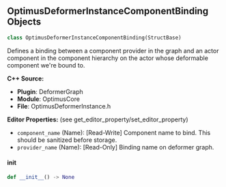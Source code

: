 ## OptimusDeformerInstanceComponentBinding Objects

```python
class OptimusDeformerInstanceComponentBinding(StructBase)
```

Defines a binding between a component provider in the graph and an actor component in the component hierarchy on
the actor whose deformable component we're bound to.

**C++ Source:**

- **Plugin**: DeformerGraph
- **Module**: OptimusCore
- **File**: OptimusDeformerInstance.h

**Editor Properties:** (see get_editor_property/set_editor_property)

- ``component_name`` (Name):  [Read-Write] Component name to bind. This should be sanitized before storage.
- ``provider_name`` (Name):  [Read-Only] Binding name on deformer graph.

<a id="unreal.OptimusDeformerInstanceComponentBinding.__init__"></a>

#### __init__

```python
def __init__() -> None
```

<a id="unreal.CurveRemapPair"></a>